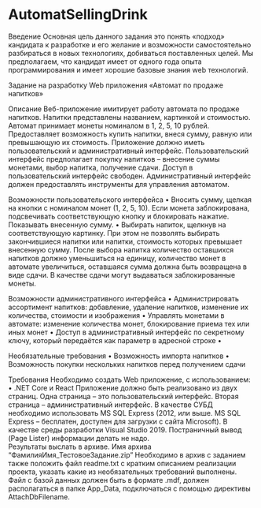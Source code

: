 # AutomatSellingDrink
Введение
Основная цель данного задания это понять «подход» кандидата к разработке и его желание и возможности самостоятельно разбираться в новых технологиях, добиваться поставленных целей. 
Мы предполагаем, что кандидат имеет от одного года опыта программирования и имеет хорошие базовые знания web технологий.

Задание на разработку Web приложения «Автомат по продаже напитков»

Описание
Веб-приложение имитирует работу автомата по продаже напитков. Напитки представлены названием, картинкой и стоимостью.
Автомат принимает монеты номиналом в 1, 2, 5, 10 рублей. Предоставляет возможность купить напитки, внеся сумму, равную или превышающую их стоимость.
Приложение должно иметь пользовательский и административный интерфейс. 
Пользовательский интерфейс предполагает покупку напитков – внесение суммы монетами, выбор напитка, получение сдачи. Доступ в пользовательский интерфейс свободен. 
Административный интерфейс должен предоставлять инструменты для управления автоматом. 

Возможности пользовательского интерфейса
    • Вносить сумму, щелкая на кнопки с номиналом монет (1, 2, 5, 10). Если монета заблокирована, подсвечивать соответствующую кнопку и блокировать нажатие. Показывать внесенную сумму.
    • Выбирать напиток, щелкнув на соответствующую картинку. При этом не позволять выбирать закончившиеся напитки или напитки, стоимость которых превышает внесенную сумму. После выбора напитка количество оставшихся напитков должно уменьшиться на единицу, количество монет в автомате увеличиться, оставшаяся сумма должна быть возвращена в виде сдачи. В качестве сдачи могут выдаваться заблокированные монеты.

Возможности административного интерфейса
    • Администрировать ассортимент напитков: добавление, удаление напитков, изменение их количества, стоимости и изображения
    • Управлять монетами в автомате: изменение количества монет, блокирование приема тех или иных монет
    • Доступ в административный интерфейс по секретному ключу, который передаётся как параметр в адресной строке
    • 

Необязательные требования
    • Возможность импорта напитков
    • Возможность покупки нескольких напитков перед получением сдачи


Требования
Необходимо создать Web приложение, с использованием:
    • .NET Core и React
Приложение должно быть реализовано из двух страниц. Одна страница – это пользовательский интерфейс. Вторая страница – административный интерфейс.
В качестве СУБД необходимо использовать MS SQL Express (2012, или выше. MS SQL Express – бесплатен, доступен для загрузки с сайта Microsoft).
В качестве среды разработки Visual Studio 2019.
Постраничный вывод  (Page Lister) информации делать не надо.	
Результаты выслать в архиве. Имя архива “ФамилияИмя_ТестовоеЗадание.zip” Необходимо в архив с заданием также положить файл readme.txt с кратким описанием реализации проекта, указать какие из необязательных требований выполнены. Файл с базой данных должен быть в формате .mdf, должен располагаться в папке App_Data, подключаться с помощью директивы AttachDbFilename.
